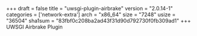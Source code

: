 +++
draft = false
title = "uwsgi-plugin-airbrake"
version = "2.0.14-1"
categories = ['network-extra']
arch = "x86_64"
size = "7248"
usize = "36504"
sha1sum = "83fbf0c208ba2ad43f31d90d792730f0fb309ad1"
+++
UWSGI Airbrake Plugin